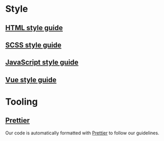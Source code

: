 # Style

## [HTML style guide](html.md)

## [SCSS style guide](scss.md)

## [JavaScript style guide](javascript.md)

## [Vue style guide](vue.md)

# Tooling

## [Prettier](prettier.md)

Our code is automatically formatted with [Prettier](https://prettier.io) to follow our guidelines.
